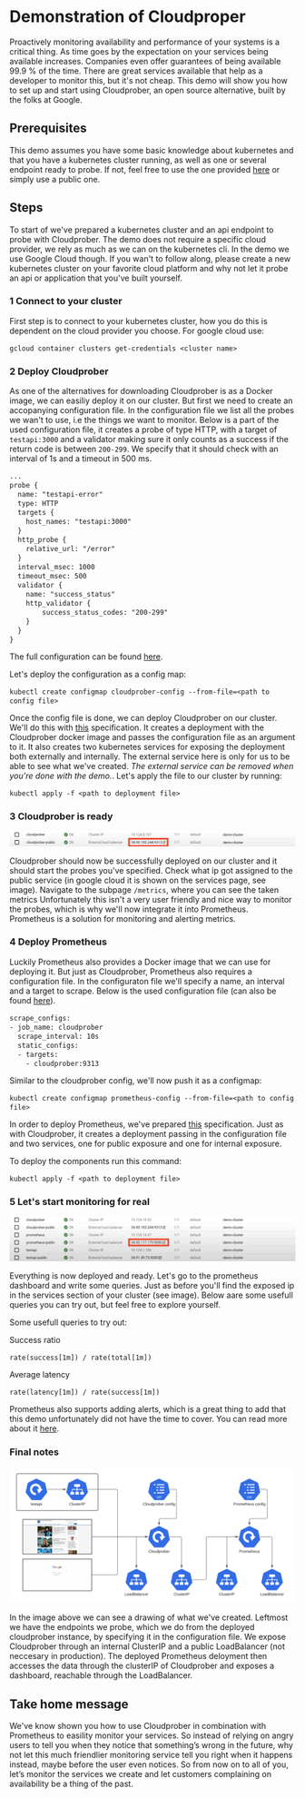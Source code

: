 # Demonstration of Cloudproper

Proactively monitoring availability and performance of your systems is a critical thing.
As time goes by the expectation on your services being available increases.
Companies even offer guarantees of being available 99.9 % of the time.
There are great services available that help as a developer to monitor this, but it's not cheap.
This demo will show you how to set up and start using Cloudprober, an open source alternative, built by the folks at Google.


## Prerequisites

This demo assumes you have some basic knowledge about kubernetes and that you have a kubernetes cluster running, as well as one or several endpoint ready to probe. If not, feel free to use the one provided [here](./testapi) or simply use a public one.

## Steps

To start of we've prepared a kubernetes cluster and an api endpoint to probe with Cloudprober. The demo does not require a specific cloud provider, we rely as much as we can on the kubernetes cli. In the demo we use Google Cloud though. If you wan't to follow along,
please create a new kubernetes cluster on your favorite cloud platform
and why not let it probe an api or application that you've built yourself.

### 1 Connect to your cluster
First step is to connect to your kubernetes cluster, how you do this is dependent on the cloud provider you choose. For google cloud use:
```
gcloud container clusters get-credentials <cluster name>
```

### 2 Deploy Cloudprober
As one of the alternatives for downloading Cloudprober is as a Docker image, we can easiliy deploy it on our cluster.
But first we need to create an accopanying configuration file. In the configuration file we list all the probes we wan't to use, i.e the things we want to monitor.
Below is a part of the used configuration file, it creates a probe of type HTTP, with a target of `testapi:3000` and a validator
making sure it only counts as a success if the return code is between `200-299`. We specify that it should check with an interval of 1s and a timeout in 500 ms.

```
...
probe {
  name: "testapi-error"
  type: HTTP
  targets {
    host_names: "testapi:3000"
  }
  http_probe {
    relative_url: "/error"
  }
  interval_msec: 1000
  timeout_msec: 500
  validator {
    name: "success_status"
    http_validator {
        success_status_codes: "200-299"
    }
  }
}
```
The full configuration can be found [here](./cloudprober/cloudprober.cfg).

Let's deploy the configuration as a config map:
```
kubectl create configmap cloudprober-config --from-file=<path to config file>
```

Once the config file is done, we can deploy Cloudprober on our cluster. We'll do this with [this](./cloudprober/deployment.yaml) specification.
It creates a deployment with the Cloudprober docker image and passes the configuration file as an argument to it. It also creates two kubernetes services
for exposing the deployment both externally and internally. The external service here is only for us to be able to see what we've created.
*The external service can be removed when you're done with the demo.*. Let's apply the file to our cluster by running:

```
kubectl apply -f <path to deployment file>
```


### 3 Cloudprober is ready

![image showing the deployed services](assets/gcloud_services_cp.png)

Cloudprober should now be successfully deployed on our cluster and it should start the probes you've specified.
Check what ip got assigned to the public service (in google cloud it is shown on the services page, see image).
Navigate to the subpage `/metrics`, where you can see the taken metrics
Unfortunately this isn't a very user friendly and nice way to monitor the probes, which is why we'll now integrate it into Prometheus.
Prometheus is a solution for monitoring and alerting metrics.

### 4 Deploy Prometheus
Luckily Prometheus also provides a Docker image that we can use for deploying it. But just as Cloudprober, Prometheus also requires a configuration file.
In the configuraton file we'll specify a name, an interval and a target to scrape. Below is the used configuration file
(can also be found [here](./prometheus/prometheus.yml)).
```
scrape_configs:
- job_name: cloudprober
  scrape_interval: 10s
  static_configs:
  - targets:
    - cloudprober:9313
```
Similar to the cloudprober config, we'll now push it as a configmap:
```
kubectl create configmap prometheus-config --from-file=<path to config file>
```

In order to deploy Prometheus, we've prepared [this](./prometheus/deployment.yaml) specification. Just as with Cloudprober, it creates a deployment passing in the configuration file and two services, one for public exposure and one for internal exposure.

To deploy the components run this command:
```
kubectl apply -f <path to deployment file>
```


### 5 Let's start monitoring for real

![image showing the deployed services](assets/gcloud_all_services.png)

Everything is now deployed and ready. Let's go to the prometheus dashboard and write some queries. Just as before you'll find the exposed ip in the services section of your cluster (see image). Below aare some usefull queries you can try out, but feel free to explore yourself.

Some usefull queries to try out:

Success ratio
```
rate(success[1m]) / rate(total[1m])
```

Average latency
```
rate(latency[1m]) / rate(success[1m])
```


Prometheus also supports adding alerts, which is a great thing to add that this demo unfortunately did not have the time to cover. You can read more about it [here](https://prometheus.io/docs/alerting/latest/overview/).

### Final notes

![architecture overview](./assets/arch.png)

In the image above we can see a drawing of what we've created. Leftmost we have the endpoints we probe, which we do from the deployed cloudprober instance, by specifying it in the configuration file. We expose Cloudprober through an internal ClusterIP and a public LoadBalancer (not neccesary in production). The deployed Prometheus deloyment then accesses the data through the clusterIP of Cloudprober and exposes a dashboard, reachable through the LoadBalancer. 

## Take home message

We've know shown you how to use Cloudprober in combination with Prometheus to easility monitor your services. So instead of relying on angry users to tell you when they notice that something’s wrong in the future, why not let this much friendlier monitoring service
tell you right when it happens instead, maybe before the user even notices.
So from now on to all of you, let’s monitor the services we create and let customers complaining on availability be a thing of the past.
